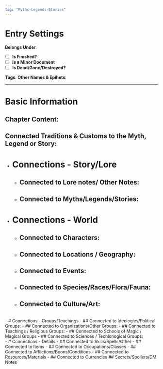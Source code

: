 ```yaml
---
tag: "Myths-Legends-Stories"
---
```

# Entry Settings

**Belongs Under**:

- [ ] **Is Fınıshed?**
- [ ] **Is a Minor Document**
- [ ] **Is Dead/Gone/Destroyed?**

**Tags**:
**Other Names & Epihets**:

---
# Basic Information

## Chapter Content:

## Connected Traditions & Customs to the Myth, Legend or Story:

- # Connections - Story/Lore
	- ## Connected to Lore notes/ Other Notes:
	- ## Connected to Myths/Legends/Stories:

- # Connections - World
	- ## Connected to Characters:
	- ## Connected to Locations / Geography:
	- ## Connected to Events:
	- ## Connected to Species/Races/Flora/Fauna:
	- ## Connected to Culture/Art:
</br>
- # Connections - Groups/Teachings
	- ## Connected to Ideologies/Political Groups:
	- ## Connected to Organizations/Other Groups:
	- ## Connected to Teachings / Religious Groups:
	- ## Connected to Schools of Magic / Magical Groups
	- ## Connected to Sciences / Techlonogical  Groups:
</br>
- # Connections - Details
	- ## Connected to Skills/Spells/Other
	- ## Connected to Items
	- ## Connected to Occupations/Classes
	- ## Connected to Afflictions/Boons/Conditions
	- ## Connected to Resources/Materials
	- ## Connected to Currencies
## Secrets/Spoilers/DM Notes
